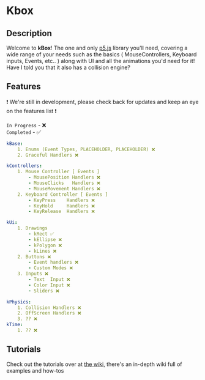 # Kbox

## Description
Welcome to **kBox**! The one and only [p5.js](https://p5js.org/) library you'll need, covering a wide range of your needs such as the basics ( MouseControllers, Keyboard inputs, Events, etc.. ) along with UI and all the animations you'd need for it!  
Have I told you that it also has a collision engine?

## Features
❗ We're still in development, please check back for updates and keep an eye on the features list ❗

`In Progress` - ❌  
`Completed`   - ✅

```yaml
kBase:
    1. Enums (Event Types, PLACEHOLDER, PLACEHOLDER) ❌
    2. Graceful Handlers ❌

kControllers:
    1. Mouse Controller [ Events ]
        - MousePosition Handlers ❌
        - MouseClicks   Handlers ❌
        - MouseMovement Handlers ❌
    2. Keyboard Controller [ Events ]
        - KeyPress    Handlers ❌
        - KeyHold     Handlers ❌
        - KeyRelease  Handlers ❌

kUi:
    1. Drawings
        - kRect ✅
        - kEllipse ❌
        - kPolygon ❌
        - kLines ❌
    2. Buttons ❌
        - Event handlers ❌
        - Custom Modes ❌
    3. Inputs ❌
        - Text  Input ❌
        - Color Input ❌
        - Sliders ❌

kPhysics:
    1. Collision Handlers ❌
    2. OffScreen Handlers ❌
    3. ?? ❌
kTime:
    1. ?? ❌

```

## Tutorials
Check out the tutorials over at [the wiki](__blank), there's an in-depth wiki full of examples and how-tos